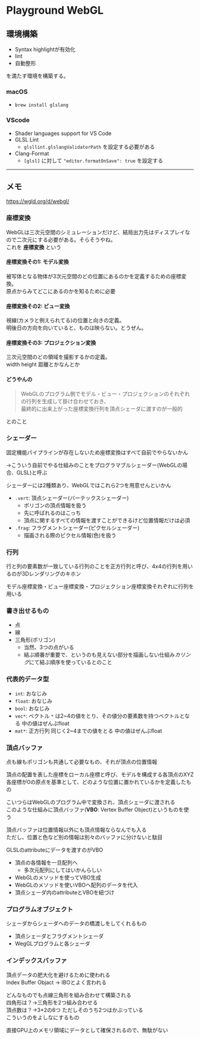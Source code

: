 # Playground WebGL

## 環境構築

- Syntax highlightが有効化
- lint
- 自動整形

を満たす環境を構築する。

### macOS

- `brew install glslang`

### VScode

- Shader languages support for VS Code
- GLSL Lint
    - `glsllint.glslangValidatorPath` を設定する必要がある
- Clang-Format
    - `[glsl]` に対して `"editor.formatOnSave": true` を設定する

---

## メモ

https://wgld.org/d/webgl/

### 座標変換

WebGLは三次元空間のシミュレーションだけど、結局出力先はディスプレイなので二次元にする必要がある。そらそうやね。  
これを **座標変換** という

#### 座標変換その1: モデル変換

被写体となる物体が3次元空間のどの位置にあるのかを定義するための座標変換。  
原点からみてどこにあるのかを知るために必要

#### 座標変換その2: ビュー変換

視線(カメラと例えられてる)の位置と向きの定義。  
明後日の方向を向いていると、ものは映らない。とうぜん。

#### 座標変換その3: プロジェクション変換

三次元空間のどの領域を撮影するかの定義。  
width height 距離とかなんとか

#### どうやんの

> WebGLのプログラム側でモデル・ビュー・プロジェクションのそれぞれの行列を生成して掛け合わせておき、  
> 最終的に出来上がった座標変換行列を頂点シェーダに渡すのが一般的

とのこと

### シェーダー

固定機能パイプラインが存在しないため座標変換はすべて自前でやらないかん

→こういう自前でやる仕組みのことをプログラマブルシェーダー(WebGLの場合、GLSL)と呼ぶ

シェーダーには2種類あり、WebGLではこれら2つを用意せんといかん

- `.vert`: 頂点シェーダー(バーテックスシェーダー)
    - ポリゴンの頂点情報を扱う
    - 先に呼ばれるのはこっち
    - 頂点に関するすべての情報を渡すことができるけど位置情報だけは必須
- `.frag`: フラグメントシェーダー(ピクセルシェーダー)
    - 描画される際のピクセル情報(色)を扱う

### 行列

行と列の要素数が一致している行列のことを正方行列と呼び、4x4の行列を用いるのが3Dレンダリングのキホン

モデル座標変換・ビュー座標変換・プロジェクション座標変換それぞれに行列を用いる

### 書き出せるもの

- 点
- 線
- 三角形(ポリゴン)
    - 当然、3つの点がいる
    - 結ぶ順番が重要で、というのも見えない部分を描画しない仕組み*カリング*にて結ぶ順序を使っているとのこと

### 代表的データ型

- `int`: おなじみ
- `float`: おなじみ
- `bool`: おなじみ
- `vec*`: ベクトル `*` は2~4の値をとり、その値分の要素数を持つベクトルとなる 中の値はぜんぶfloat
- `mat*`: 正方行列 同じく2~4までの値をとる 中の値はぜんぶfloat

### 頂点バッファ

点も線もポリゴンも共通して必要なもの、それが頂点の位置情報

頂点の配置を表した座標をローカル座標と呼び、モデルを構成する各頂点のXYZ各座標が0の原点を基準として、どのような位置に置かれているかを定義したもの

こいつらはWebGLのプログラム中で変換され、頂点シェーダに渡される  
このような仕組みに頂点バッファ(**VBO**: Vertex Buffer Object)というものを使う

頂点バッファは位置情報以外にも頂点情報ならなんでも入る  
ただし、位置と色など別の情報は別々のバッファに分けないと駄目

GLSLのattributeにデータを渡すのがVBO

- 頂点の各情報を一旦配列へ
    - 多次元配列にしてはいかんらしい
- WebGLのメソッドを使ってVBO生成
- WebGLのメソッドを使いVBOへ配列のデータを代入
- 頂点シェーダ内のattributeとVBOを紐づけ

### プログラムオブジェクト

シェーダからシェーダへのデータの橋渡しをしてくれるもの

- 頂点シェーダとフラグメントシェーダ
- WegGLプログラムと各シェーダ

### インデックスバッファ

頂点データの肥大化を避けるために使われる  
Index Buffer Objact -> IBOとよく言われる

どんなものでも点線三角形を組み合わせて構築される  
四角形は？→三角形を2つ組み合わせる  
頂点数は？→3*2の6つ ただしそのうち2つはかぶっている  
こういうのをよしなにするもの

直接GPU上のメモリ領域にデータとして確保されるので、無駄がない
